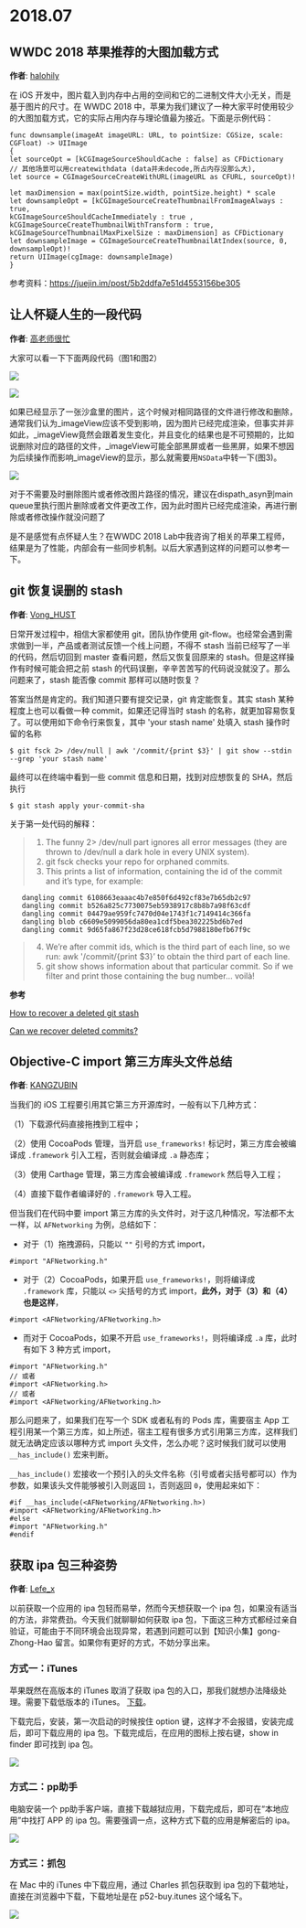 # 2018.07
WWDC 2018 苹果推荐的大图加载方式
--------
**作者**: [halohily](https://weibo.com/halohily)

在 iOS 开发中，图片载入到内存中占用的空间和它的二进制文件大小无关，而是基于图片的尺寸。在 WWDC 2018 中，苹果为我们建议了一种大家平时使用较少的大图加载方式，它的实际占用内存与理论值最为接近。下面是示例代码：

```
func downsample(imageAt imageURL: URL, to pointSize: CGSize, scale: CGFloat) -> UIImage
{
let sourceOpt = [kCGImageSourceShouldCache : false] as CFDictionary
// 其他场景可以用createwithdata (data并未decode,所占内存没那么大),
let source = CGImageSourceCreateWithURL(imageURL as CFURL, sourceOpt)!

let maxDimension = max(pointSize.width, pointSize.height) * scale
let downsampleOpt = [kCGImageSourceCreateThumbnailFromImageAlways : true,
kCGImageSourceShouldCacheImmediately : true ,
kCGImageSourceCreateThumbnailWithTransform : true,
kCGImageSourceThumbnailMaxPixelSize : maxDimension] as CFDictionary
let downsampleImage = CGImageSourceCreateThumbnailAtIndex(source, 0, downsampleOpt)!
return UIImage(cgImage: downsampleImage)
}
```

参考资料：https://juejin.im/post/5b2ddfa7e51d4553156be305




让人怀疑人生的一段代码
----------
**作者**: [高老师很忙](https://weibo.com/517082456)

大家可以看一下下面两段代码（图1和图2）

![](https://github.com/iOS-Tips/iOS-tech-set/blob/master/images/2018/06/5-1.jpg)

![](https://github.com/iOS-Tips/iOS-tech-set/blob/master/images/2018/06/5-2.jpg)

如果已经显示了一张沙盒里的图片，这个时候对相同路径的文件进行修改和删除，通常我们认为_imageView应该不受到影响，因为图片已经完成渲染，但事实并非如此，_imageView竟然会跟着发生变化，并且变化的结果也是不可预期的，比如说删除对应的路径的文件，_imageView可能全部黑屏或者一些黑屏，如果不想因为后续操作而影响_imageView的显示，那么就需要用`NSData`中转一下(图3)。

![](https://github.com/iOS-Tips/iOS-tech-set/blob/master/images/2018/06/5-3.jpg)

对于不需要及时删除图片或者修改图片路径的情况，建议在dispath_asyn到main queue里执行图片删除或者文件更改工作，因为此时图片已经完成渲染，再进行删除或者修改操作就没问题了

是不是感觉有点怀疑人生？在WWDC 2018 Lab中我咨询了相关的苹果工程师，结果是为了性能，内部会有一些同步机制。以后大家遇到这样的问题可以参考一下。


git 恢复误删的 stash
--------
**作者**: [Vong_HUST](https://weibo.com/VongLo)

日常开发过程中，相信大家都使用 git，团队协作使用 git-flow。也经常会遇到需求做到一半，产品或者测试反馈一个线上问题，不得不 stash 当前已经写了一半的代码，然后切回到 master 查看问题，然后又恢复回原来的 stash。但是这样操作有时候可能会把之前 stash 的代码误删，辛辛苦苦写的代码说没就没了。那么问题来了，stash 能否像 commit 那样可以随时恢复？

答案当然是肯定的。我们知道只要有提交记录，git 肯定能恢复。其实 stash 某种程度上也可以看做一种 commit，如果还记得当时 stash 的名称，就更加容易恢复了。可以使用如下命令行来恢复，其中 'your stash name' 处填入 stash 操作时留的名称

```
$ git fsck 2> /dev/null | awk '/commit/{print $3}' | git show --stdin --grep 'your stash name'
```

最终可以在终端中看到一些 commit 信息和日期，找到对应想恢复的 SHA，然后执行

```
$ git stash apply your-commit-sha
```

关于第一处代码的解释：

> 1. The funny 2> /dev/null part ignores all error messages (they are thrown to /dev/null a dark hole in every UNIX system).
> 2. git fsck checks your repo for orphaned commits.
> 3. This prints a list of information, containing the id of the commit and it’s type, for example:

       dangling commit 6108663eaaac4b7e850f6d492cf83e7b65db2c97
       dangling commit b526a825c7730075eb5938917c8b8b7a98f63cdf
       dangling commit 04479ae959fc7470d04e1743f1c7149414c366fa
       dangling blob c6609e5099056da80ea1cdf5bea302225bd6b7ed
       dangling commit 9d65fa867f23d28ce618fcb5d7988180efb67f9c
    
> 4. We’re after commit ids, which is the third part of each line, so we run: awk '/commit/{print $3}’ to obtain the third part of each line.
> 5. git show shows information about that particular commit. So if we filter and print those containing the bug number… voilà!


**参考** 

[How to recover a deleted git stash](https://mobilejazz.com/blog/how-to-recover-a-deleted-git-stash/)

[Can we recover deleted commits? ](https://stackoverflow.com/a/34751863)





Objective-C import 第三方库头文件总结
--------
**作者**: [KANGZUBIN](https://weibo.com/kangzubin)

当我们的 iOS 工程要引用其它第三方开源库时，一般有以下几种方式：

（1）下载源代码直接拖拽到工程中；

（2）使用 CocoaPods 管理，当开启 `use_frameworks!` 标记时，第三方库会被编译成 `.framework` 引入工程，否则就会编译成 `.a` 静态库；

（3）使用 Carthage 管理，第三方库会被编译成 `.framework` 然后导入工程；

（4）直接下载作者编译好的 `.framework` 导入工程。

但当我们在代码中要 import 第三方库的头文件时，对于这几种情况，写法都不太一样，以 `AFNetworking` 为例，总结如下：

* 对于（1）拖拽源码，只能以 `""` 引号的方式 import，

```objc
#import "AFNetworking.h"
```

* 对于（2）CocoaPods，如果开启 `use_frameworks!`，则将编译成 `.framework` 库，只能以 `<>` 尖括号的方式 import，**此外，对于（3）和（4）也是这样**，

```objc
#import <AFNetworking/AFNetworking.h>
```

* 而对于 CocoaPods，如果不开启 `use_frameworks!`，则将编译成 `.a` 库，此时有如下 3 种方式 import，

```objc
#import "AFNetworking.h"
// 或者
#import <AFNetworking.h>
// 或者
#import <AFNetworking/AFNetworking.h>
```

那么问题来了，如果我们在写一个 SDK 或者私有的 Pods 库，需要宿主 App 工程引用某一个第三方库，如上所述，宿主工程有很多方式引用第三方库，这样我们就无法确定应该以哪种方式 import 头文件，怎么办呢？这时候我们就可以使用 `__has_include()` 宏来判断。

`__has_include()` 宏接收一个预引入的头文件名称（引号或者尖括号都可以）作为参数，如果该头文件能够被引入则返回 `1`，否则返回 `0`，使用起来如下：

```objc
#if __has_include(<AFNetworking/AFNetworking.h>)
#import <AFNetworking/AFNetworking.h>
#else
#import "AFNetworking.h"
#endif
```




获取 ipa 包三种姿势
--------
**作者**: [Lefe_x](https://weibo.com/u/5953150140)

以前获取一个应用的 ipa 包轻而易举，然而今天想获取一个 ipa 包，如果没有适当的方法，非常费劲。今天我们就聊聊如何获取 ipa 包，下面这三种方式都经过亲自验证，可能由于不同环境会出现异常，若遇到问题可以到【知识小集】gong-Zhong-Hao 留言。如果你有更好的方式，不妨分享出来。

### 方式一：iTunes

苹果既然在高版本的 iTunes 取消了获取 ipa 包的入口，那我们就想办法降级处理。需要下载低版本的 iTunes。 [下载](http://secure-appldnld.apple.com/itunes12/091-33628-20170922-EF8F0FE4-9FEF-11E7-B113-91CF9A97A551/iTunes12.6.3.dmg)。

下载完后，安装，第一次启动的时候按住 option 键，这样才不会报错，安装完成后，即可下载应用的 ipa 包。下载完成后，在应用的图标上按右键，show in finder 即可找到 ipa 包。

![](https://github.com/awesome-tips/iOS-Tips/blob/master/images/2018/06/4-1.jpg)


### 方式二：pp助手

电脑安装一个 pp助手客户端，直接下载越狱应用，下载完成后，即可在“本地应用”中找打 APP 的 ipa 包。需要强调一点，这种方式下载的应用是解密后的 ipa。

![](https://github.com/awesome-tips/iOS-Tips/blob/master/images/2018/06/4-2.jpg)

### 方式三：抓包

在 Mac 中的 iTunes 中下载应用，通过 Charles 抓包获取到 ipa 包的下载地址，直接在浏览器中下载，下载地址是在 p52-buy.itunes 这个域名下。

![](https://github.com/awesome-tips/iOS-Tips/blob/master/images/2018/06/4-3.jpg)
